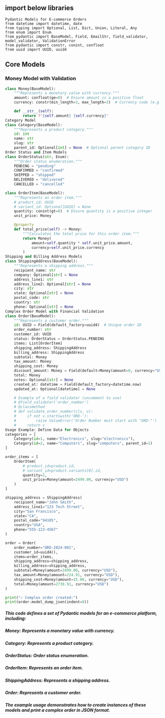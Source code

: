 ## import below libraries

    Pydantic Models for E-commerce Orders
    from datetime import datetime, date
    from typing import Optional, List, Dict, Union, Literal, Any
    from enum import Enum
    from pydantic import BaseModel, Field, EmailStr, field_validator, model_validator, ValidationError
    from pydantic import constr, conint, confloat
    from uuid import UUID, uuid4

## Core Models

### Money Model with Validation ###
```python
class Money(BaseModel):
    """Represents a monetary value with currency."""
    amount: confloat(ge=0)  # Ensure amount is a positive float
    currency: constr(min_length=3, max_length=3)  # Currency code (e.g., "USD")

    def __str__(self):
        return f"{self.amount} {self.currency}"
Category Model
class Category(BaseModel):
    """Represents a product category."""
    id: int
    name: str
    slug: str
    parent_id: Optional[int] = None  # Optional parent category ID
Order Status and Item Models
class OrderStatus(str, Enum):
    """Order status enumeration."""
    PENDING = "pending"
    CONFIRMED = "confirmed"
    SHIPPED = "shipped"
    DELIVERED = "delivered"
    CANCELLED = "cancelled"

class OrderItem(BaseModel):
    """Represents an order item."""
    # product_id: UUID
    # variant_id: Optional[UUID] = None
    quantity: conint(gt=0)  # Ensure quantity is a positive integer
    unit_price: Money

    @property
    def total_price(self) -> Money:
        """Calculates the total price for this order item."""
        return Money(
            amount=self.quantity * self.unit_price.amount,
            currency=self.unit_price.currency
        )
Shipping and Billing Address Models
class ShippingAddress(BaseModel):
    """Represents a shipping address."""
    recipient_name: str
    company: Optional[str] = None
    address_line1: str
    address_line2: Optional[str] = None
    city: str
    state: Optional[str] = None
    postal_code: str
    country: str
    phone: Optional[str] = None
Complex Order Model with Financial Validation
class Order(BaseModel):
    """Represents a customer order."""
    id: UUID = Field(default_factory=uuid4)  # Unique order ID
    order_number: str
    customer_id: UUID
    status: OrderStatus = OrderStatus.PENDING
    items: List[OrderItem]
    shipping_address: ShippingAddress
    billing_address: ShippingAddress
    subtotal: Money
    tax_amount: Money
    shipping_cost: Money
    discount_amount: Money = Field(default=Money(amount=0, currency="USD"))
    total: Money
    notes: Optional[str] = None
    created_at: datetime = Field(default_factory=datetime.now)
    updated_at: Optional[datetime] = None

    # Example of a field validator (uncomment to use)
    # @field_validator('order_number')
    # @classmethod
    # def validate_order_number(cls, v):
    #     if not v.startswith('ORD-'):
    #         raise ValueError('Order Number must start with "ORD-"')
    #     return v
Usage Example: Define Data for Objects
categories = [
    Category(id=1, name="Electronics", slug="electronics"),
    Category(id=2, name="Computers", slug="computers", parent_id=1)
]

order_items = [
    OrderItem(
        # product_id=product.id,
        # variant_id=product.variants[0].id,
        quantity=1,
        unit_price=Money(amount=2499.00, currency="USD")
    )
]

shipping_address = ShippingAddress(
    recipient_name="John Smith",
    address_line1="123 Tech Street",
    city="San Francisco",
    state="CA",
    postal_code="94105",
    country="USA",
    phone="555-123-4567"
)

order = Order(
    order_number="ORD-2024-001",
    customer_id=uuid4(),
    items=order_items,
    shipping_address=shipping_address,
    billing_address=shipping_address,
    subtotal=Money(amount=2499.00, currency="USD"),
    tax_amount=Money(amount=224.91, currency="USD"),
    shipping_cost=Money(amount=15.00, currency="USD"),
    total=Money(amount=2738.91, currency="USD")
)

print("✓ Complex order created:")
print(order.model_dump_json(indent=0))

```

##### This code defines a set of Pydantic models for an e-commerce platform, including:
##### Money: Represents a monetary value with currency.
##### Category: Represents a product category.
##### OrderStatus: Order status enumeration.
##### OrderItem: Represents an order item.
##### ShippingAddress: Represents a shipping address.
##### Order: Represents a customer order.
##### The example usage demonstrates how to create instances of these models and print a complex order in JSON format.
